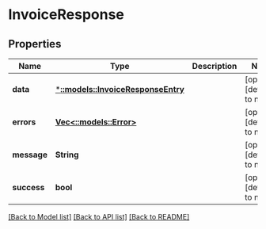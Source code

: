 # InvoiceResponse

## Properties

| Name        | Type                                                           | Description | Notes                        |
| ----------- | -------------------------------------------------------------- | ----------- | ---------------------------- |
| **data**    | [***::models::InvoiceResponseEntry**](InvoiceResponseEntry.md) |             | [optional] [default to null] |
| **errors**  | [**Vec<::models::Error>**](Error.md)                           |             | [optional] [default to null] |
| **message** | **String**                                                     |             | [optional] [default to null] |
| **success** | **bool**                                                       |             | [optional] [default to null] |

[[Back to Model list]](../README.md#documentation-for-models) [[Back to API list]](../README.md#documentation-for-api-endpoints) [[Back to README]](../README.md)
